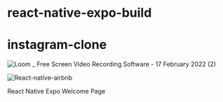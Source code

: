 # react-native-expo-build
# instagram-clone
![Loom _ Free Screen   Video Recording Software - 17 February 2022 (2)](https://user-images.githubusercontent.com/89373209/154541034-679cd7ef-c877-419b-9752-79a6c95ef362.gif)


![React-native-airbnb](https://user-images.githubusercontent.com/89373209/153299518-fac633ba-8229-48ce-a322-71c4634cc50c.png)


React Native Expo Welcome Page
